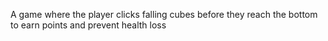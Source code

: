 A game where the player clicks falling cubes before they reach the bottom to earn points and prevent health loss
